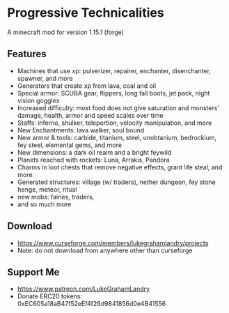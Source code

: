 # Progressive Technicalities
 A minecraft mod for version 1.15.1 (forge)

## Features 
- Machines that use xp: pulverizer, repairer, enchanter, disenchanter, spawner, and more
- Generators that create xp from lava, coal and oil
- Special armor: SCUBA gear, flippers, long fall boots, jet pack, night vision goggles
- Increased difficulty: most food does not give saturation and monsters' damage, health, armor and speed scales over time
- Staffs: inferno, shulker, teleportion, velocity manipulation, and more
- New Enchantments: lava walker, soul bound
- New armor & tools: carbide, titanium, steel, unobtanium, bedrockium, fey steel, elemental gems, and more
- New dimensions: a dark oil realm and a bright feywild
- Planets reached with rockets: Luna, Arrakis, Pandora
- Charms in loot chests that remove negative effects, grant life steal, and more
- Generated structures: village (w/ traders), nether dungeon, fey stone henge, meteor,  ritual
- new mobs: fairies, traders, 
- and so much more

## Download
- https://www.curseforge.com/members/lukegrahamlandry/projects
- Note: do not download from anywhere other than curseforge

## Support Me
- https://www.patreon.com/LukeGrahamLandry
- Donate ERC20 tokens: 0xEC605a18aB47f52eEf4f26d9841856d0e4B41556
